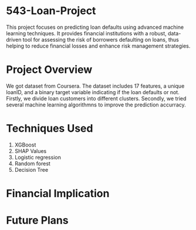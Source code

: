 # 543-Loan-Project
This project focuses on predicting loan defaults using advanced machine learning techniques. It provides financial institutions with a robust, data-driven tool for assessing the risk of borrowers defaulting on loans, thus helping to reduce financial losses and enhance risk management strategies.
# Project Overview
We got dataset from Coursera. The dataset includes 17 features, a unique loanID, and a binary target variable indicating if the loan defaults or not. Firstly, we divide loan customers into different clusters. Secondly, we tried several machine learning algorithmns to improve the prediction accurracy. 
# Techniques Used
1. XGBoost
2. SHAP Values
3. Logistic regression
4. Random forest
5. Decision Tree
# Financial Implication

# Future Plans
